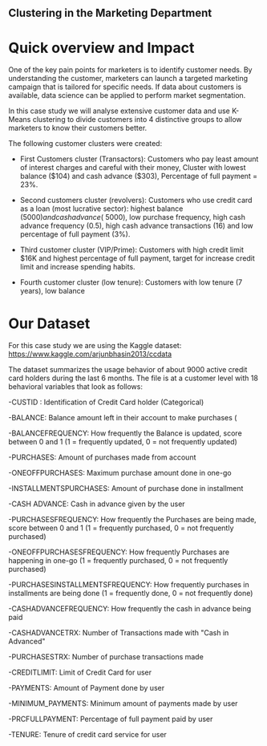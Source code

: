 ## Clustering in the Marketing Department

# Quick overview and Impact

One of the key pain points for marketers is to identify customer needs. By understanding the customer, marketers can launch a targeted marketing campaign that is tailored for specific needs. If data about customers is available, data science can be applied to perform market segmentation.

In this case study we will analyse extensive customer data and use K-Means clustering to divide customers into 4 distinctive groups to allow marketers to know their customers better.

The following customer clusters were created:

  - First Customers cluster (Transactors): Customers who pay least amount of interest charges and careful with their money, Cluster with lowest balance ($104) and cash advance (\$303), Percentage of full payment = 23%.

  - Second customers cluster (revolvers): Customers who use credit card as a loan (most lucrative sector): highest balance ($5000) and cash advance (~$5000), low purchase frequency, high cash advance frequency (0.5), high cash advance transactions (16) and low percentage of full payment (3%).

  - Third customer cluster (VIP/Prime): Customers with high credit limit $16K and highest percentage of full payment, target for increase credit limit and increase spending    habits.

  - Fourth customer cluster (low tenure): Customers with low tenure (7 years), low balance

# Our Dataset

For this case study we are using the Kaggle dataset: https://www.kaggle.com/arjunbhasin2013/ccdata

The dataset summarizes the usage behavior of about 9000 active credit card holders during the last 6 months. The file is at a customer level with 18 behavioral variables that look as follows:

  -CUSTID : Identification of Credit Card holder (Categorical)

  -BALANCE: Balance amount left in their account to make purchases (

  -BALANCEFREQUENCY: How frequently the Balance is updated, score between 0 and 1 (1 = frequently updated, 0 = not frequently updated)

  -PURCHASES: Amount of purchases made from account

  -ONEOFFPURCHASES: Maximum purchase amount done in one-go

  -INSTALLMENTSPURCHASES: Amount of purchase done in installment

  -CASH ADVANCE: Cash in advance given by the user

  -PURCHASESFREQUENCY: How frequently the Purchases are being made, score between 0 and 1 (1 = frequently purchased, 0 = not frequently purchased)

  -ONEOFFPURCHASESFREQUENCY: How frequently Purchases are happening in one-go (1 = frequently purchased, 0 = not frequently purchased)

  -PURCHASESINSTALLMENTSFREQUENCY: How frequently purchases in installments are being done (1 = frequently done, 0 = not frequently done)

  -CASHADVANCEFREQUENCY: How frequently the cash in advance being paid

  -CASHADVANCETRX: Number of Transactions made with "Cash in Advanced"

  -PURCHASESTRX: Number of purchase transactions made

  -CREDITLIMIT: Limit of Credit Card for user

  -PAYMENTS: Amount of Payment done by user

  -MINIMUM_PAYMENTS: Minimum amount of payments made by user

  -PRCFULLPAYMENT: Percentage of full payment paid by user

  -TENURE: Tenure of credit card service for user
